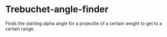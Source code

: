 # Trebuchet-angle-finder
Finds the starting alpha angle for a projectile of a certain weight to get to a certain range.
